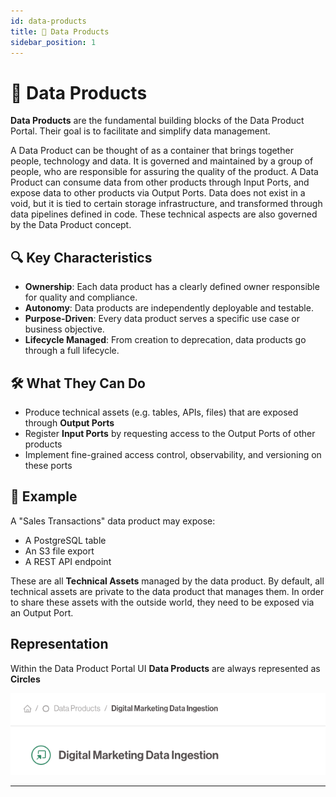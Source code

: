 ```yaml
---
id: data-products
title: 🔵 Data Products
sidebar_position: 1
---
```


# 🔵 Data Products

**Data Products** are the fundamental building blocks of the Data Product Portal.
Their goal is to facilitate and simplify data management.

A Data Product can be thought of as a container that brings together people, technology and data.
It is governed and maintained by a group of people, who are responsible for assuring the quality of the product.
A Data Product can consume data from other products through Input Ports, and expose data to other products via Output Ports.
Data does not exist in a void, but it is tied to certain storage infrastructure, and transformed through data pipelines defined in code.
These technical aspects are also governed by the Data Product concept.

## 🔍 Key Characteristics

- **Ownership**: Each data product has a clearly defined owner responsible for quality and compliance.
- **Autonomy**: Data products are independently deployable and testable.
- **Purpose-Driven**: Every data product serves a specific use case or business objective.
- **Lifecycle Managed**: From creation to deprecation, data products go through a full lifecycle.

## 🛠 What They Can Do

- Produce technical assets  (e.g. tables, APIs, files) that are exposed through **Output Ports**
- Register **Input Ports** by requesting access to the Output Ports of other products
- Implement fine-grained access control, observability, and versioning on these ports

## 📸 Example

A "Sales Transactions" data product may expose:
- A PostgreSQL table
- An S3 file export
- A REST API endpoint

These are all **Technical Assets** managed by the data product.
By default, all technical assets are private to the data product that manages them.
In order to share these assets with the outside world, they need to be exposed via an Output Port.

## Representation
Within the Data Product Portal UI **Data Products** are always represented as **Circles**

![Data Product Example](./img/data-product.png)

---
